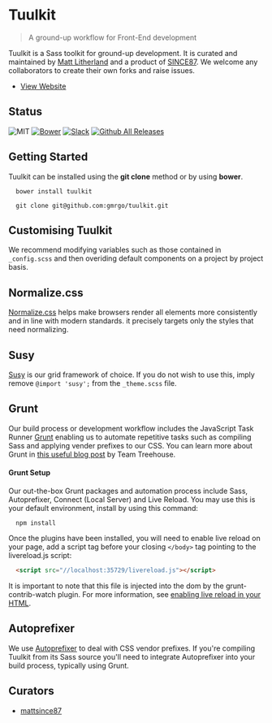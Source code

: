 # Tuulkit

> A ground-up workflow for Front-End development

Tuulkit is a Sass toolkit for ground-up development. It is curated and maintained by [Matt Litherland](http://twitter.com/mattsince87) and a product of [SINCE87](http://mattsince87.com). We welcome any collaborators to create their own forks and raise issues.

* [View Website](http://tuulkit.io)

## Status

![MIT](https://img.shields.io/packagist/l/doctrine/orm.svg)
[![Bower](https://img.shields.io/bower/v/Tuulkit.svg)](https://bower.io/search/?q=Tuulkit)
[![Slack](https://img.shields.io/badge/Slack-Tuulkit-5c3a58.svg)](https://tuulkit.slack.com/shared_invite/MTgzMzcyMzExMTQwLTE0OTQ3ODU3NDMtNzFlZTkwYzY1Nw)
[![Github All Releases](https://img.shields.io/github/downloads/gmrgo/tuulkit/total.svg)](https://github.com/gmrgo/tuulkit.git)


## Getting Started

Tuulkit can be installed using the **git clone** method or by using **bower**.

```shell
  bower install tuulkit
```
```shell
  git clone git@github.com:gmrgo/tuulkit.git
```

## Customising Tuulkit

We recommend modifying variables such as those contained in `_config.scss` and then overiding default components on a project by project basis.

## Normalize.css

[Normalize.css](http://necolas.github.io/normalize.css/) helps make browsers render all elements more consistently and in line with modern standards. it precisely targets only the styles that need normalizing.

## Susy

[Susy](http://susy.oddbird.net/) is our grid framework of choice. If you do not wish to use this, imply remove `@import 'susy';` from the `_theme.scss` file.

## Grunt

Our build process or development workflow includes the JavaScript Task Runner [Grunt](https://gruntjs.com/) enabling us to automate repetitive tasks such as compiling Sass and applying vender prefixes to our CSS. You can learn more about Grunt in [this useful blog post](http://blog.teamtreehouse.com/getting-started-with-grunt) by Team Treehouse.

#### Grunt Setup

Our out-the-box Grunt packages and automation process include Sass, Autoprefixer, Connect (Local Server) and Live Reload. You may use this is your default environment, install by using this command:

```
  npm install
```

Once the plugins have been installed, you will need to enable live reload on your page, add a script tag before your closing `</body>` tag pointing to the livereload.js script:

```html
  <script src="//localhost:35729/livereload.js"></script>
```

It is important to note that this file is injected into the dom by the grunt-contrib-watch plugin. For more information, see [enabling live reload in your HTML](https://github.com/gruntjs/grunt-contrib-watch#user-content-enabling-live-reload-in-your-html). 

## Autoprefixer

We use [Autoprefixer](https://github.com/nDmitry/grunt-autoprefixer) to deal with CSS vendor prefixes. If you're compiling Tuulkit from its Sass source you'll need to integrate Autoprefixer into your build process, typically using Grunt.


## Curators

* [mattsince87](https://github.com/mattsince87)